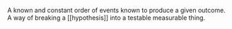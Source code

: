 A known and constant order of events known to produce a given outcome. A way of breaking a [[hypothesis]] into a testable measurable thing.